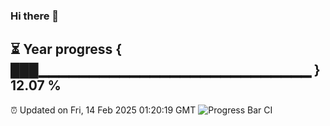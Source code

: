 ### Hi there 👋
⏳ Year progress { ███▁▁▁▁▁▁▁▁▁▁▁▁▁▁▁▁▁▁▁▁▁▁▁▁▁▁▁ } 12.07 %
---
⏰ Updated on Fri, 14 Feb 2025 01:20:19 GMT
![Progress Bar CI](https://github.com/liununu/liununu/workflows/Progress%20Bar%20CI/badge.svg)
